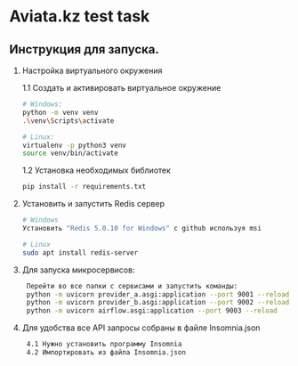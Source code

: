 # Aviata.kz test task

## Инструкция для запуска.

1. Настройка виртуального окружения

   1.1 Создать и активировать виртуальное окружение

    ```bash
   # Windows:
    python -m venv venv
   .\venv\Scripts\activate
   
   # Linux:
   virtualenv -p python3 venv
   source venv/bin/activate
    ```
   1.2 Установка необходимых библиотек

    ```bash
    pip install -r requirements.txt
    ```

2. Установить и запустить Redis сервер

   ```bash
   # Windows 
   Установить "Redis 5.0.10 for Windows" с github используя msi
   
   # Linux
   sudo apt install redis-server
    ```

3. Для запуска микросервисов:

   ```bash
    Перейти во все папки с сервисами и запустить команды:
    python -m uvicorn provider_a.asgi:application --port 9001 --reload
    python -m uvicorn provider_b.asgi:application --port 9002 --reload
    python -m uvicorn airflow.asgi:application --port 9003 --reload
    ```

4. Для удобства все API запросы собраны в файле Insomnia.json
   
   ```bash
    4.1 Нужно установить программу Insomnia
    4.2 Импортировать из файла Insomnia.json
    ```
   
